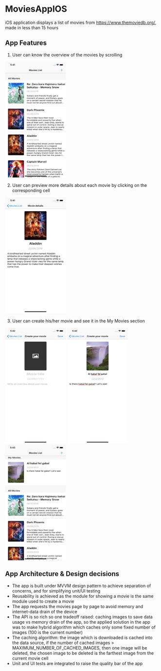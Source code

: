# MoviesAppIOS
iOS application displays a list of movies from https://www.themoviedb.org/, made in less than 15 hours

## App Features
1) User can know the overview of the movies by scrolling 

<img src="https://github.com/PBBassily/MoviesAppIOS/blob/master/Screenshots/1.jpeg"  width="200" height = "380" />

2) User can preview more details about each movie by clicking on the corresponding cell

<img src="https://github.com/PBBassily/MoviesAppIOS/blob/master/Screenshots/2.jpeg"  width="200" height = "380" />

3) User can create his/her movie and see it in the My Movies section

<p float="left">
<img src="https://github.com/PBBassily/MoviesAppIOS/blob/master/Screenshots/3.jpeg"  width="200" height = "380" /> 
<img src="https://github.com/PBBassily/MoviesAppIOS/blob/master/Screenshots/4.jpeg"  width="200" height = "380" />
<img src="https://github.com/PBBassily/MoviesAppIOS/blob/master/Screenshots/5.jpeg"  width="200" height = "380" />
</p>


## App Architecture & Design decisions
- The app is built under MVVM design pattern to achieve separation of concerns, and for simplifying unit/UI testing 
- Reusability is achieved as the module for showing a movie is the same module used to create a movie
- The app requests the movies page by page to avoid memory and internet-data drain of the device
- The API is so rich so one tradeoff raised: caching images to save data usage vs memory drain of the app, so the applied solution in the app was to make hybrid algorithm which caches only some fixed number of images (100 is the current number)
- The caching algorithm: the image which is downloaded is cached into the data source, if the number of cached images > MAXIMUM_NUMBER_OF_CACHED_IMAGES, then one image will be deleted, the chosen image to be deleted is the farthest image from the current movie cell
- Unit and UI tests are integrated to raise the quality bar of the app
